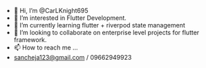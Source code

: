 - 👋 Hi, I’m @CarLKnight695
- 👀 I’m interested in Flutter Development.
- 🌱 I’m currently learning flutter + riverpod state management
- 💞️ I’m looking to collaborate on enterprise level projects for flutter framework.
- 📫 How to reach me ...
- sancheja123@gmail.com / 09662949923

<!---
CarLKnight695/CarLKnight695 is a ✨ special ✨ repository because its `README.md` (this file) appears on your GitHub profile.
You can click the Preview link to take a look at your changes.
--->
